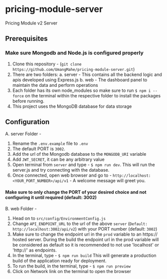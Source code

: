 # pricing-module-server
Pricing Module v2 Server

## Prerequisites

### Make sure Mongodb and Node.js is configured properly
1) Clone this repository - (`git clone https://github.com/UmangMahe/pricing-module-server.git`)
2) There are two folders:
   a. server - This contains all the backend logic and apis developed using Express.js
   b. web - The dashboard panel to maintain the data and perform operations
3) Each folder has its own node_modules so make sure to run `$ npm i --force` on the terminal within the respective folder to install the packages before running.
4) This project uses the MongoDB database for data storage
   
## Configuration

A. server Folder -
   
1) Rename the `.env.example` file to `.env`
2) The default PORT is `3002`.
3) Add the url of the Mongodb database to the `MONGODB_URI` variable
4) Add `JWT_SECRET`, it can be any arbitrary value
5) Open terminal from `server` and type - `$ npm run dev`. This will run the server.js and try connecting with the database.
6) Once connected, open web browser and go to - `http://localhost:<YOUR_PORT_NUMBER>/api/v1` - A welcome message will greet you.

#### Make sure to only change the PORT of your desired choice and not configuring it until required (default: 3002)

B. web Folder -

1) Head on to `src/config/EnvironmentConfig.js`
2) Change `API_ENDPOINT_URL` to the url of the above `server` (`Default: http://localhost:3002/api/v2`) with your PORT number (default: `3002`)
3) Make sure to change the endpoint url in the `prod` variable to an https:// hosted server. During the build the endpoint url in the prod variable will be considered as default so it is recommended to not use 'localhost' or 'http://' as endpoints.
4) In the terminal, type - `$ npm run build` This will generate a production build of the application ready for deployment.
5) To run the build, in the terminal, type - `$ npm run preview`
6) Click on Network link on the terminal to open the browser


